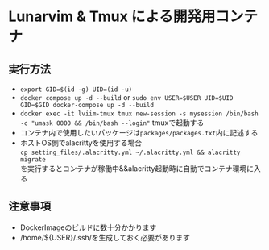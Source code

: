 # Lunarvim & Tmux による開発用コンテナ

## 実行方法
* `export GID=$(id -g) UID=(id -u)`
* `docker compose up -d --build` or `sudo env USER=$USER UID=$UID GID=$GID docker-compose up -d --build`
* `docker exec -it lviim-tmux tmux new-session -s mysession /bin/bash -c "umask 0000 && /bin/bash --login"` tmuxで起動する
* コンテナ内で使用したいパッケージは`packages/packages.txt`内に記述する
* ホストOS側でalacrittyを使用する場合<br>`cp setting_files/.alacritty.yml ~/.alacritty.yml && alacritty migrate`<br>を実行するとコンテナが稼働中&&alacritty起動時に自動でコンテナ環境に入る

## 注意事項
* DockerImageのビルドに数十分かかります
* /home/${USER}/.ssh/を生成しておく必要があります
